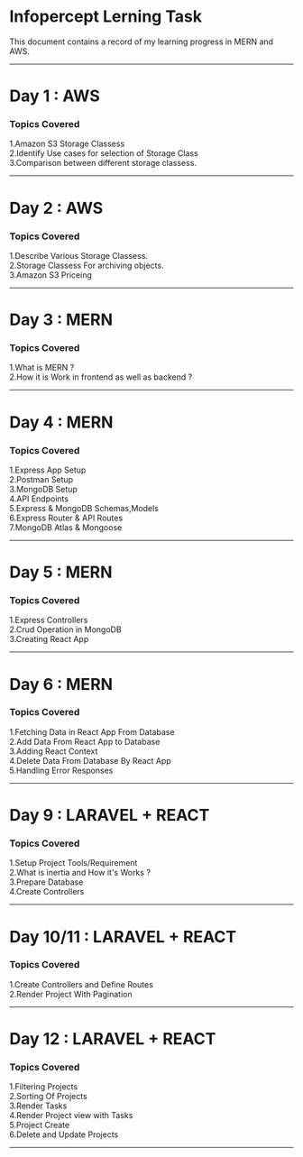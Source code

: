 # Infopercept Lerning Task
This document contains a record of my learning progress in MERN and AWS.
<hr>
<h1>Day 1 : AWS</h1>
<h3>Topics Covered</h3>
  1.Amazon S3 Storage Classess<br>
  2.Identify Use cases for selection of Storage Class<br>
  3.Comparison between different storage classess.<br>
<hr>
<h1>Day 2 : AWS</h1>
<h3>Topics Covered</h3>
  1.Describe Various Storage Classess.<br>
  2.Storage Classess For archiving objects.<br>
  3.Amazon S3 Priceing
<hr>
<h1>Day 3 : MERN</h1>
<h3>Topics Covered</h3>
  1.What is MERN ?<br>
  2.How it is Work in frontend as well as backend ?
<hr>
<h1>Day 4 : MERN</h1>
<h3>Topics Covered</h3>
  1.Express App Setup<br>
  2.Postman Setup<br>
  3.MongoDB Setup<br>
  4.API Endpoints<br>
  5.Express & MongoDB Schemas,Models<br>
  6.Express Router & API Routes<br>
  7.MongoDB Atlas & Mongoose<br>
<hr>
<h1>Day 5 : MERN</h1>
<h3>Topics Covered</h3>
  1.Express Controllers<br>
  2.Crud Operation in MongoDB<br>
  3.Creating React App
<hr>
<h1>Day 6 : MERN</h1>
<h3>Topics Covered</h3>
  1.Fetching Data in React App From Database<br>
  2.Add Data From React App to Database  <br>
  3.Adding React Context<br>
  4.Delete Data From Database By React App<br>
  5.Handling Error Responses
<hr>
<h1>Day 9 : LARAVEL + REACT</h1>
<h3>Topics Covered</h3>
  1.Setup Project Tools/Requirement<br>
  2.What is inertia and How it's Works ?<br>
  3.Prepare Database<br>
  4.Create Controllers<br>
<hr>
<h1>Day 10/11 : LARAVEL + REACT</h1>
<h3>Topics Covered</h3>
  1.Create Controllers and Define Routes<br>
  2.Render Project With Pagination<br>
<hr>
<h1>Day 12 : LARAVEL + REACT</h1>
<h3>Topics Covered</h3>
  1.Filtering Projects<br>
  2.Sorting Of Projects<br>
  3.Render Tasks<br>
  4.Render Project view with Tasks<br>
  5.Project Create<br>
  6.Delete and Update Projects<br>
<hr>
